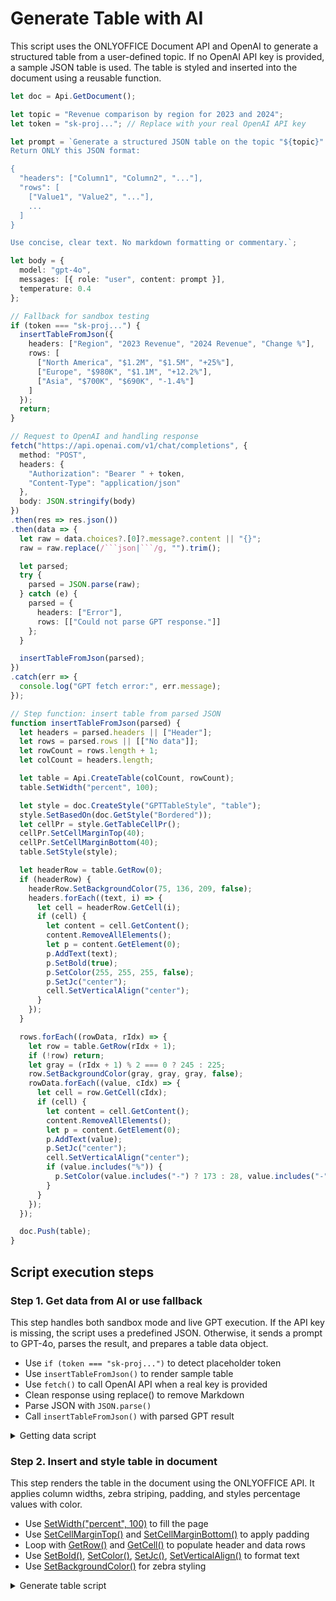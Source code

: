 # Generate Table with AI

This script uses the ONLYOFFICE Document API and OpenAI to generate a structured table from a user-defined topic. If no OpenAI API key is provided, a sample JSON table is used. The table is styled and inserted into the document using a reusable function.

```ts editor-docx
let doc = Api.GetDocument();

let topic = "Revenue comparison by region for 2023 and 2024";
let token = "sk-proj..."; // Replace with your real OpenAI API key

let prompt = `Generate a structured JSON table on the topic "${topic}". 
Return ONLY this JSON format:

{
  "headers": ["Column1", "Column2", "..."],
  "rows": [
    ["Value1", "Value2", "..."],
    ...
  ]
}

Use concise, clear text. No markdown formatting or commentary.`;

let body = {
  model: "gpt-4o",
  messages: [{ role: "user", content: prompt }],
  temperature: 0.4
};

// Fallback for sandbox testing
if (token === "sk-proj...") {
  insertTableFromJson({
    headers: ["Region", "2023 Revenue", "2024 Revenue", "Change %"],
    rows: [
      ["North America", "$1.2M", "$1.5M", "+25%"],
      ["Europe", "$980K", "$1.1M", "+12.2%"],
      ["Asia", "$700K", "$690K", "-1.4%"]
    ]
  });
  return;
}

// Request to OpenAI and handling response
fetch("https://api.openai.com/v1/chat/completions", {
  method: "POST",
  headers: {
    "Authorization": "Bearer " + token,
    "Content-Type": "application/json"
  },
  body: JSON.stringify(body)
})
.then(res => res.json())
.then(data => {
  let raw = data.choices?.[0]?.message?.content || "{}";
  raw = raw.replace(/```json|```/g, "").trim();

  let parsed;
  try {
    parsed = JSON.parse(raw);
  } catch (e) {
    parsed = {
      headers: ["Error"],
      rows: [["Could not parse GPT response."]]
    };
  }

  insertTableFromJson(parsed);
})
.catch(err => {
  console.log("GPT fetch error:", err.message);
});

// Step function: insert table from parsed JSON
function insertTableFromJson(parsed) {
  let headers = parsed.headers || ["Header"];
  let rows = parsed.rows || [["No data"]];
  let rowCount = rows.length + 1;
  let colCount = headers.length;

  let table = Api.CreateTable(colCount, rowCount);
  table.SetWidth("percent", 100);

  let style = doc.CreateStyle("GPTTableStyle", "table");
  style.SetBasedOn(doc.GetStyle("Bordered"));
  let cellPr = style.GetTableCellPr();
  cellPr.SetCellMarginTop(40);
  cellPr.SetCellMarginBottom(40);
  table.SetStyle(style);

  let headerRow = table.GetRow(0);
  if (headerRow) {
    headerRow.SetBackgroundColor(75, 136, 209, false);
    headers.forEach((text, i) => {
      let cell = headerRow.GetCell(i);
      if (cell) {
        let content = cell.GetContent();
        content.RemoveAllElements();
        let p = content.GetElement(0);
        p.AddText(text);
        p.SetBold(true);
        p.SetColor(255, 255, 255, false);
        p.SetJc("center");
        cell.SetVerticalAlign("center");
      }
    });
  }

  rows.forEach((rowData, rIdx) => {
    let row = table.GetRow(rIdx + 1);
    if (!row) return;
    let gray = (rIdx + 1) % 2 === 0 ? 245 : 225;
    row.SetBackgroundColor(gray, gray, gray, false);
    rowData.forEach((value, cIdx) => {
      let cell = row.GetCell(cIdx);
      if (cell) {
        let content = cell.GetContent();
        content.RemoveAllElements();
        let p = content.GetElement(0);
        p.AddText(value);
        p.SetJc("center");
        cell.SetVerticalAlign("center");
        if (value.includes("%")) {
          p.SetColor(value.includes("-") ? 173 : 28, value.includes("-") ? 35 : 173, value.includes("-") ? 28 : 52);
        }
      }
    });
  });

  doc.Push(table);
}
```

## Script execution steps

### Step 1. Get data from AI or use fallback

This step handles both sandbox mode and live GPT execution. If the API key is missing, the script uses a predefined JSON. Otherwise, it sends a prompt to GPT-4o, parses the result, and prepares a table data object.

- Use `if (token === "sk-proj...")` to detect placeholder token
- Use `insertTableFromJson()` to render sample table
- Use `fetch()` to call OpenAI API when a real key is provided
- Clean response using replace() to remove Markdown
- Parse JSON with `JSON.parse()`
- Call `insertTableFromJson()` with parsed GPT result

<details>
  <summary>Getting data script</summary>

    ```ts
if (token === "sk-proj...") {
  insertTableFromJson({
    headers: ["Region", "2023 Revenue", "2024 Revenue", "Change %"],
    rows: [
      ["North America", "$1.2M", "$1.5M", "+25%"],
      ["Europe", "$980K", "$1.1M", "+12.2%"],
      ["Asia", "$700K", "$690K", "-1.4%"]
    ]
  });
  return;
}

fetch("https://api.openai.com/v1/chat/completions", {
  method: "POST",
  headers: {
    "Authorization": "Bearer " + token,
    "Content-Type": "application/json"
  },
  body: JSON.stringify(body)
})
.then(res => res.json())
.then(data => {
  let raw = data.choices?.[0]?.message?.content || "{}";
  raw = raw.replace(/```json|```/g, "").trim();

  let parsed;
  try {
    parsed = JSON.parse(raw);
  } catch (e) {
    parsed = {
      headers: ["Error"],
      rows: [["Could not parse GPT response."]]
    };
  }

  insertTableFromJson(parsed);
})
.catch(err => {
  console.log("GPT fetch error:", err.message);
});
    ```

</details>

### Step 2. Insert and style table in document

This step renders the table in the document using the ONLYOFFICE API. It applies column widths, zebra striping, padding, and styles percentage values with color.

- Use [SetWidth("percent", 100)](../../usage-api/text-document-api/ApiTable/Methods/SetWidth.md) to fill the page
- Use [SetCellMarginTop()](../../usage-api/text-document-api/ApiTableCell/Methods/SetCellMarginTop.md) and [SetCellMarginBottom()](../../usage-api/text-document-api/ApiTableCell/Methods/SetCellMarginTop.md) to apply padding
- Loop with [GetRow()](../../usage-api/text-document-api/ApiTable/Methods/GetRow.md) and [GetCell()](../../usage-api/text-document-api/ApiTable/Methods/GetCell.md) to populate header and data rows
- Use [SetBold()](../../usage-api/text-document-api/ApiParagraph/Methods/SetBold.md), [SetColor()](../../usage-api/text-document-api/ApiParagraph/Methods/SetColor.md), [SetJc()](../../usage-api/text-document-api/ApiParagraph/Methods/SetJc.md), [SetVerticalAlign()](../../usage-api/text-document-api/ApiTableCell/Methods/SetVerticalAlign.md) to format text
- Use [SetBackgroundColor()](../../usage-api/text-document-api/ApiTableRow/Methods/SetBackgroundColor.md) for zebra styling

<details>
  <summary>Generate table script</summary>

    ```ts
function insertTableFromJson(parsed) {
  let headers = parsed.headers || ["Header"];
  let rows = parsed.rows || [["No data"]];
  let rowCount = rows.length + 1;
  let colCount = headers.length;

  let table = Api.CreateTable(colCount, rowCount);
  table.SetWidth("percent", 100);

  let style = doc.CreateStyle("GPTTableStyle", "table");
  style.SetBasedOn(doc.GetStyle("Bordered"));
  let cellPr = style.GetTableCellPr();
  cellPr.SetCellMarginTop(40);
  cellPr.SetCellMarginBottom(40);
  table.SetStyle(style);

  let headerRow = table.GetRow(0);
  if (headerRow) {
    headerRow.SetBackgroundColor(75, 136, 209, false);
    headers.forEach((text, i) => {
      let cell = headerRow.GetCell(i);
      if (cell) {
        let content = cell.GetContent();
        content.RemoveAllElements();
        let p = content.GetElement(0);
        p.AddText(text);
        p.SetBold(true);
        p.SetColor(255, 255, 255, false);
        p.SetJc("center");
        cell.SetVerticalAlign("center");
      }
    });
  }

  rows.forEach((rowData, rIdx) => {
    let row = table.GetRow(rIdx + 1);
    if (!row) return;
    let gray = (rIdx + 1) % 2 === 0 ? 245 : 225;
    row.SetBackgroundColor(gray, gray, gray, false);
    rowData.forEach((value, cIdx) => {
      let cell = row.GetCell(cIdx);
      if (cell) {
        let content = cell.GetContent();
        content.RemoveAllElements();
        let p = content.GetElement(0);
        p.AddText(value);
        p.SetJc("center");
        cell.SetVerticalAlign("center");
        if (value.includes("%")) {
          p.SetColor(value.includes("-") ? 173 : 28, value.includes("-") ? 35 : 173, value.includes("-") ? 28 : 52);
        }
      }
    });
  });

  doc.Push(table);
}
    ```

</details>
